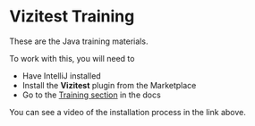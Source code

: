 # Vizitest Training
These are the Java training materials.

To work with this, you will need to

- Have IntelliJ installed
- Install the **Vizitest** plugin from the Marketplace
- Go to the [Training section](https://docs.vizitest.com/training.html) in the docs

You can see a video of the installation process in the link above.
